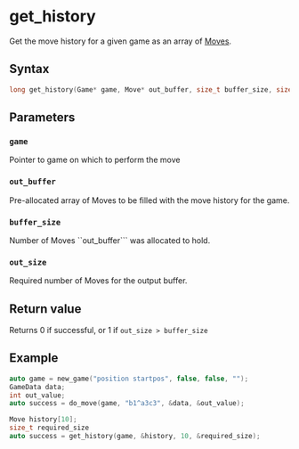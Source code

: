 # get_history
Get the move history for a given game as an array of [Moves](./Move.md).

## Syntax
```cpp
long get_history(Game* game, Move* out_buffer, size_t buffer_size, size_t* out_size);
```

## Parameters
### ```game```
Pointer to game on which to perform the move

### ```out_buffer```
Pre-allocated array of Moves to be filled with the move history for the game.

### ```buffer_size```
Number of Moves ``out_buffer``` was allocated to hold.

### ```out_size```
Required number of Moves for the output buffer.

## Return value
Returns 0 if successful, or 1 if ```out_size > buffer_size```

## Example
```cpp
auto game = new_game("position startpos", false, false, "");
GameData data;
int out_value;
auto success = do_move(game, "b1^a3c3", &data, &out_value);

Move history[10];
size_t required_size
auto success = get_history(game, &history, 10, &required_size);
```

